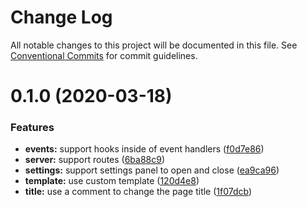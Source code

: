 # Change Log

All notable changes to this project will be documented in this file.
See [Conventional Commits](https://conventionalcommits.org) for commit guidelines.

# 0.1.0 (2020-03-18)


### Features

* **events:** support hooks inside of event handlers ([f0d7e86](https://github.com/albizures/pieza/commit/f0d7e86c4c1bf4e408b3a0e95248bec41d15821c))
* **server:** support routes ([6ba88c9](https://github.com/albizures/pieza/commit/6ba88c959232b24e07f666061609962d3eab5331))
* **settings:** support settings panel to open and close ([ea9ca96](https://github.com/albizures/pieza/commit/ea9ca969b478e5be189b573f134ec56bb56f8fe6))
* **template:** use custom template ([120d4e8](https://github.com/albizures/pieza/commit/120d4e8bd378451cdd0009a158d02f192e5800d4))
* **title:** use a comment to change the page title ([1f07dcb](https://github.com/albizures/pieza/commit/1f07dcba7b3fe96e1e37dcd43880b60f363c90b1))
